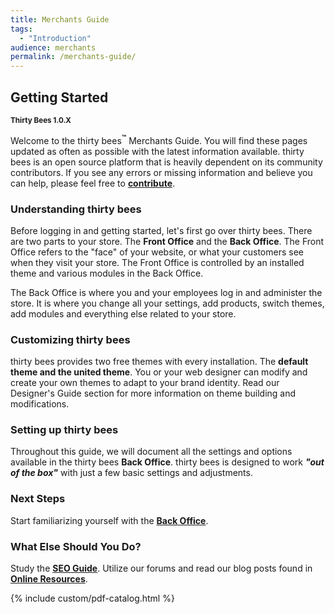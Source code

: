 ```yaml
---
title: Merchants Guide
tags:
  - "Introduction"
audience: merchants
permalink: /merchants-guide/
---
```

## Getting Started
 <small>**Thirty Bees 1.0.X**</small>

Welcome to the thirty bees<sup>**&trade;**</sup> Merchants Guide. You will find these pages updated as often as possible with the latest information available.  thirty bees is an open source platform that is heavily dependent on its community contributors.  If you see any errors or missing information and believe you can help, please feel free to [**contribute**](# "Contribute to thirty bees").

### Understanding thirty bees

Before logging in and getting started, let's first go over thirty bees. There are two parts to your store. The **Front Office** and the **Back Office**. The Front Office refers to the "face" of your website, or what your customers see when they visit your store. The Front Office is controlled by an installed theme and various modules in the Back Office.

The Back Office is where you and your employees log in and administer the store.  It is where you change all your settings, add products, switch themes, add modules and everything else related to your store.

### Customizing thirty bees

thirty bees provides two free themes with every installation. The **default theme and the united theme**. You or your web designer can modify and create your own themes to adapt to your brand identity. Read our Designer's Guide section for more information on theme building and modifications.

### Setting up thirty bees

Throughout this guide, we will document all the settings and options available in the thirty bees **Back Office**. thirty bees is designed to work ***"out of the box"*** with just a few basic settings and adjustments.

### Next Steps

Start familiarizing yourself with the [**Back Office**](/merchants-guide/admin-area/ "thirty bees Back Office").

### What Else Should You Do?

Study the [**SEO Guide**](# "thirty bees SEO Guide"). Utilize our forums and read our blog posts found in [**Online Resources**](/merchants-guide/online-resources/ "thirty bees Online Resource Guide").

{% include custom/pdf-catalog.html %}